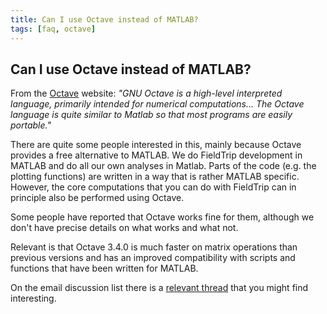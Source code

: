 ```yaml
---
title: Can I use Octave instead of MATLAB?
tags: [faq, octave]
---
```


## Can I use Octave instead of MATLAB?

From the [Octave](http://www.gnu.org/software/octave) website: *"GNU Octave is a high-level interpreted language, primarily intended for numerical computations... The Octave language is quite similar to Matlab so that most programs are easily portable."*

There are quite some people interested in this, mainly because Octave provides a free alternative to MATLAB. We do FieldTrip development in MATLAB and do all our own analyses in Matlab. Parts of the code (e.g. the plotting functions) are written in a way that is rather MATLAB specific. However, the core computations that you can do with FieldTrip can in principle also be performed using Octave.

Some people have reported that Octave works fine for them, although we don't have precise details on what works and what not.

Relevant is that Octave 3.4.0 is much faster on matrix operations than previous versions and has an improved compatibility with scripts and functions that have been written for MATLAB.

On the email discussion list there is a [relevant thread](http://mailman.science.ru.nl/pipermail/fieldtrip/2010-December/003339.html) that you might find interesting.
